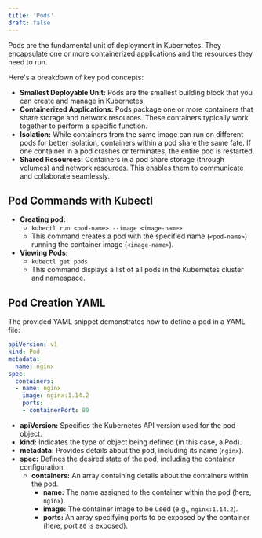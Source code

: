 ```yaml
---
title: 'Pods'
draft: false
---
```


Pods are the fundamental unit of deployment in Kubernetes. They encapsulate one or more containerized applications and the resources they need to run.

Here's a breakdown of key pod concepts:

- **Smallest Deployable Unit:** Pods are the smallest building block that you can create and manage in Kubernetes.
- **Containerized Applications:** Pods package one or more containers that share storage and network resources. These containers typically work together to perform a specific function.
- **Isolation:** While containers from the same image can run on different pods for better isolation, containers within a pod share the same fate. If one container in a pod crashes or terminates, the entire pod is restarted.
- **Shared Resources:** Containers in a pod share storage (through volumes) and network resources. This enables them to communicate and collaborate seamlessly.

## Pod Commands with Kubectl

- **Creating pod:**
	- `kubectl run <pod-name> --image <image-name>`
    - This command creates a pod with the specified name (`<pod-name>`) running the container image (`<image-name>`).
- **Viewing Pods:**
    - `kubectl get pods`
    - This command displays a list of all pods in the Kubernetes cluster and namespace.

## Pod Creation YAML

The provided YAML snippet demonstrates how to define a pod in a YAML file:

```yaml
apiVersion: v1
kind: Pod
metadata:
  name: nginx
spec:
  containers:
  - name: nginx
    image: nginx:1.14.2
    ports:
    - containerPort: 80
```

- **apiVersion:** Specifies the Kubernetes API version used for the pod object.
- **kind:** Indicates the type of object being defined (in this case, a Pod).
- **metadata:** Provides details about the pod, including its name (`nginx`).
- **spec:** Defines the desired state of the pod, including the container configuration.
    - **containers:** An array containing details about the containers within the pod.
        - **name:** The name assigned to the container within the pod (here, `nginx`).
        - **image:** The container image to be used (e.g., `nginx:1.14.2`).
        - **ports:** An array specifying ports to be exposed by the container (here, port `80` is exposed).